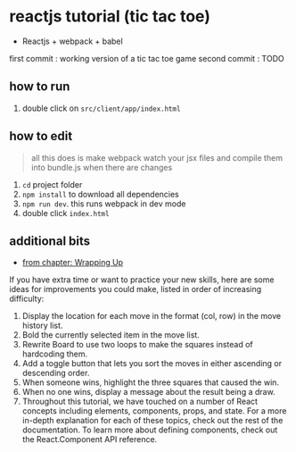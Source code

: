 # reactjs tutorial (tic tac toe)

- Reactjs + webpack + babel

first commit : working version of a tic tac toe game
second commit : TODO

## how to run
1. double click on `src/client/app/index.html`

## how to edit

> all this does is make webpack watch your jsx files and compile them into bundle.js when there are changes

1. `cd` project folder
2. `npm install` to download all dependencies
3. `npm run dev`. this runs webpack in dev mode
4. double click `index.html`


## additional bits
- [from chapter: Wrapping Up](https://reactjs.org/tutorial/tutorial.html#wrapping-up)

If you have extra time or want to practice your new skills, here are some ideas for improvements you could make, listed in order of increasing difficulty:

1. Display the location for each move in the format (col, row) in the move history list.
2. Bold the currently selected item in the move list.
3. Rewrite Board to use two loops to make the squares instead of hardcoding them.
4. Add a toggle button that lets you sort the moves in either ascending or descending order.
5. When someone wins, highlight the three squares that caused the win.
6. When no one wins, display a message about the result being a draw.
7. Throughout this tutorial, we have touched on a number of React concepts including elements, components, props, and state. For a more in-depth explanation for each of these topics, check out the rest of the documentation. To learn more about defining components, check out the React.Component API reference.